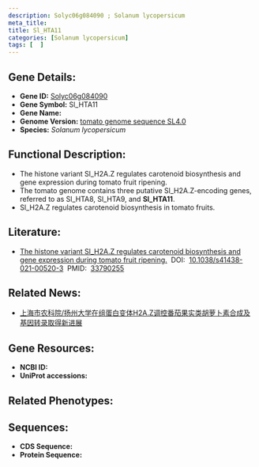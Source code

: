 ```yaml
---
description: Solyc06g084090 ; Solanum lycopersicum
meta_title:
title: Sl_HTA11
categories: [Solanum lycopersicum]
tags: [  ]
---
```


## Gene Details:
- **Gene ID:**	[Solyc06g084090]()
- **Gene Symbol:** Sl_HTA11
- **Gene Name:** 
- **Genome Version:** [tomato genome sequence SL4.0]()
- **Species:** *Solanum lycopersicum*

## Functional Description:
   - The histone variant Sl_H2A.Z regulates carotenoid biosynthesis and gene expression during tomato fruit ripening.
   - The tomato genome contains three putative Sl_H2A.Z-encoding genes, referred to as Sl_HTA8, Sl_HTA9, and **Sl_HTA11**.
   - Sl_H2A.Z regulates carotenoid biosynthesis in tomato fruits.

## Literature:
   - [The histone variant Sl_H2A.Z regulates carotenoid biosynthesis and gene expression during tomato fruit ripening.]( https://academic.oup.com/hr/article/doi/10.1038/s41438-021-00520-3/6446619?login=true)&nbsp;&nbsp;DOI:&nbsp;&nbsp;[10.1038/s41438-021-00520-3](https://academic.oup.com/hr/article/doi/10.1038/s41438-021-00520-3/6446619?login=true)&nbsp;&nbsp;PMID:&nbsp;&nbsp;[33790255](https://pubmed.ncbi.nlm.nih.gov/33790255/)

## Related News:
   - [上海市农科院/扬州大学在组蛋白变体H2A.Z调控番茄果实类胡萝卜素合成及基因转录取得新进展](https://mp.weixin.qq.com/s?__biz=MzIyOTY2NDYyNQ==&mid=2247512089&idx=5&sn=ae55c10a190a33d9497d3e71ec33bdbf&chksm=e8bdc207dfca4b113167f9af56a562d101450dafece5052a61a6295f11a3758ce11653eb96cb&scene=27#wechat_redirect)

## Gene Resources:
- **NCBI ID:** [](https://www.ncbi.nlm.nih.gov/gene/?term=)
- **UniProt accessions:** [](https://www.uniprot.org/uniprotkb//entry)

## Related Phenotypes:


## Sequences:
- **CDS Sequence:**
- **Protein Sequence:**
